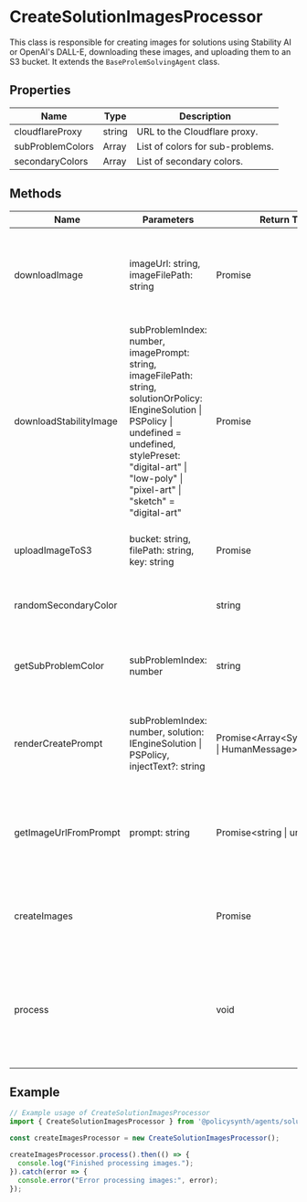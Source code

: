# CreateSolutionImagesProcessor

This class is responsible for creating images for solutions using Stability AI or OpenAI's DALL-E, downloading these images, and uploading them to an S3 bucket. It extends the `BaseProlemSolvingAgent` class.

## Properties

| Name                | Type                      | Description                                                                 |
|---------------------|---------------------------|-----------------------------------------------------------------------------|
| cloudflareProxy     | string                    | URL to the Cloudflare proxy.                                                |
| subProblemColors    | Array<string>             | List of colors for sub-problems.                                            |
| secondaryColors     | Array<string>             | List of secondary colors.                                                   |

## Methods

| Name                        | Parameters                                                                                                    | Return Type                  | Description                                                                                   |
|-----------------------------|---------------------------------------------------------------------------------------------------------------|-------------------------------|-----------------------------------------------------------------------------------------------|
| downloadImage               | imageUrl: string, imageFilePath: string                                                                       | Promise<void>                | Downloads an image from a given URL and saves it to a specified path.                        |
| downloadStabilityImage      | subProblemIndex: number, imagePrompt: string, imageFilePath: string, solutionOrPolicy: IEngineSolution \| PSPolicy \| undefined = undefined, stylePreset: "digital-art" \| "low-poly" \| "pixel-art" \| "sketch" = "digital-art" | Promise<boolean>             | Downloads an image from Stability AI based on a given prompt and saves it to a specified path.|
| uploadImageToS3             | bucket: string, filePath: string, key: string                                                                  | Promise<any>                 | Uploads a file to an S3 bucket and deletes the local file.                                   |
| randomSecondaryColor        |                                                                                                               | string                       | Gets a random secondary color.                                                               |
| getSubProblemColor          | subProblemIndex: number                                                                                       | string                       | Gets the color for a sub-problem based on its index.                                         |
| renderCreatePrompt          | subProblemIndex: number, solution: IEngineSolution \| PSPolicy, injectText?: string                           | Promise<Array<SystemMessage \| HumanMessage>> | Prepares the prompt for creating an image based on a solution or policy.                      |
| getImageUrlFromPrompt       | prompt: string                                                                                                | Promise<string \| undefined> | Generates an image URL from a given prompt using OpenAI's DALL-E.                             |
| createImages                |                                                                                                               | Promise<void>                | Creates images for all solutions in the current memory.                                       |
| process                     |                                                                                                               | void                         | Processes the creation of images for solutions. Extends the `process` method from the base class. |

## Example

```javascript
// Example usage of CreateSolutionImagesProcessor
import { CreateSolutionImagesProcessor } from '@policysynth/agents/solutions/create/createImages.js';

const createImagesProcessor = new CreateSolutionImagesProcessor();

createImagesProcessor.process().then(() => {
  console.log("Finished processing images.");
}).catch(error => {
  console.error("Error processing images:", error);
});
```